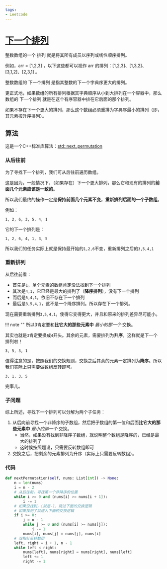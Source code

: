 ```yaml
---
tags:
- Leetcode
---
```


# [下一个排列](https://leetcode.cn/problems/next-permutation/)

整数数组的一个 排列  就是将其所有成员以序列或线性顺序排列。

例如，arr = [1,2,3] ，以下这些都可以视作 arr 的排列：[1,2,3]、[1,3,2]、[3,1,2]、[2,3,1] 。

整数数组的 下一个排列 是指其整数的下一个字典序更大的排列。

更正式地，如果数组的所有排列根据其字典顺序从小到大排列在一个容器中，那么数组的 下一个排列 就是在这个有序容器中排在它后面的那个排列。

如果不存在下一个更大的排列，那么这个数组必须重排为字典序最小的排列（即，其元素按升序排列）。

## 算法

这是一个C++标准库算法：[std::next_permutation](https://en.cppreference.com/w/cpp/algorithm/next_permutation)

### 从后往前

为了寻找下一个排列，我们可从后往前遍历数组。

这是因为，一般情况下，（如果存在）下一个更大排列，那么它和现有的排列的**前面几个元素应该是一致的**。

所以我们最终的操作一定是**保持前面几个元素不变**，**重新排列后面的一个子数组**。

例如：

```text
1, 2, 6, 3, 5, 4, 1 
```

它的下一个排列是：

```text
1, 2, 6, 4, 1, 3, 5
```

所以我们的任务实际上就是保持最开始的`1,2,6`不变，重新排列之后的`3,5,4,1`

### 重新排列

从后往前看：

- 首先是`1`，单个元素的数组肯定没法找到下一个排列
- 其次是`4,1`，它已经是最大的排列了（**降序排列**），没有下一个排列
- 而后是`5,4,1`，依旧不存在下一个排列
- 最后是`3,5,4,1`，这不是一个降序排列。所以存在下一个排列。

现在需要重新排列`3,5,4,1`，使得它变得更大，并且和原来的排列差异尽可能小。

!!! note ""
    所以3肯定要和**比它大的那些元素中** *最小的那一个* 交换。

其实也就是`3`肯定要换成`4`开头。其余的元素，需要排列为**升序**，这样就是下一个排列啦！

```text
3, 5, 3, 1
```

值得注意的是，按照我们的交换规则，交换之后其余的元素一定排列为**降序**。所以我们实际上只需要做数组反转即可。

```text
3, 1, 3, 5
```

完事儿。

### 子问题

综上所述，寻找下一个排列可以分解为两个子任务：

1. 从后向前寻找一个非降序的子数组，然后把子数组的第一位和后面**比它大的那些元素中** *最小的那一个* 交换。
    - 当然，如果没有找到非降序子数组，就说明整个数组是降序的，已经是最大的排列了
    - 这时候按照题设，只需要反转数组即可
2. 交换之后，把剩余的元素排列为升序（实际上只需要反转数组）。

### 代码

```python
def nextPermutation(self, nums: List[int]) -> None:
    n = len(nums)
    i = n - 2
    # 从后往前，寻找第一个非降序的位置
    while i >= 0 and (nums[i] >= nums[i + 1]):
        i -= 1
    # 如果没找到，i就是-1，跳过下面的交换逻辑
    # 如果找到了就进入下面的交换逻辑
    if i >= 0:
        j = n - 1
        while j >= 0 and (nums[i] >= nums[j]):
            j -= 1
        nums[i], nums[j] = nums[j], nums[i]
    # 双指针反转数组
    left, right = i + 1, n - 1
    while left < right:
        nums[left], nums[right] = nums[right], nums[left]
        left += 1
        right -= 1
```
